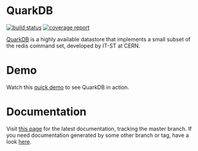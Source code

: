 # QuarkDB

[![build status](https://gitlab.cern.ch/eos/quarkdb/badges/master/pipeline.svg)](https://gitlab.cern.ch/eos/quarkdb/commits/master)
[![coverage report](https://gitlab.cern.ch/eos/quarkdb/badges/master/coverage.svg)](https://quarkdb.web.cern.ch/quarkdb/coverage/master/)

[QuarkDB](https://gitlab.cern.ch/eos/quarkdb) is a highly available datastore that implements a small subset
of the redis command set, developed by IT-ST at CERN.

# Demo

Watch this [quick demo](https://asciinema.org/a/NdX791Ah4JVkGQnUQkBVm3dDJ) to see QuarkDB in action.

# Documentation

Visit [this page](https://quarkdb.web.cern.ch/quarkdb/docs/master/) for the latest documentation, tracking the master branch. If you need documentation generated by some other branch or tag, have a look [here](https://quarkdb.web.cern.ch/quarkdb/docs/).
